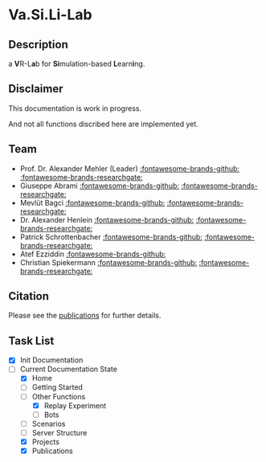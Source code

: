 # Va.Si.Li-Lab

## Description
a **V**R-L**a**b for **Si**mulation-based **L**earn**i**ng.



## Disclaimer
This documentation is work in progress.

And not all functions discribed here are implemented yet.

## Team
* Prof. Dr. Alexander Mehler (Leader) [:fontawesome-brands-github:](https://github.com/amehler) [:fontawesome-brands-researchgate:](https://www.researchgate.net/profile/Alexander-Mehler-2) 
* Giuseppe Abrami [:fontawesome-brands-github:](https://github.com/abrami) [:fontawesome-brands-researchgate:](https://www.researchgate.net/profile/Giuseppe-Abrami)
* Mevlüt Bagci [:fontawesome-brands-github:](https://github.com/mevbagci) [:fontawesome-brands-researchgate:](https://www.researchgate.net/profile/Mevluet-Bagci)
* Dr. Alexander Henlein [:fontawesome-brands-github:](https://github.com/henlein) [:fontawesome-brands-researchgate:](https://www.researchgate.net/profile/Alexander-Henlein)
* Patrick Schrottenbacher [:fontawesome-brands-github:](https://github.com/TheBv) [:fontawesome-brands-researchgate:](https://www.researchgate.net/profile/Patrick-Schrottenbacher)
* Atef Ezziddin [:fontawesome-brands-github:](https://github.com/AtefEzziddin) 
* Christian Spiekermann [:fontawesome-brands-github:](https://github.com/chrisspi) [:fontawesome-brands-researchgate:](https://www.researchgate.net/profile/Christian-Spiekermann)

## Citation
Please see the [publications](publications.md) for further details.


## Task List

- [x] Init Documentation
- [ ] Current Documentation State
    * [x] Home
    * [ ] Getting Started
    * [ ] Other Functions
      * [X] Replay Experiment
      * [ ] Bots
    * [ ] Scenarios
    * [ ] Server Structure
    * [x] Projects
    * [x] Publications